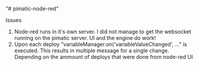 "# pimatic-node-red" 

Issues
1. Node-red runs in it's own server. I did not manage to get the websocket running on the pimatic server. UI and the engine do work!
2. Upon each deploy "variableManager.on('variableValueChanged', ..." is executed. This results in multiple message for a single change. Depending on the ammount of deploys that were done from node-red UI
